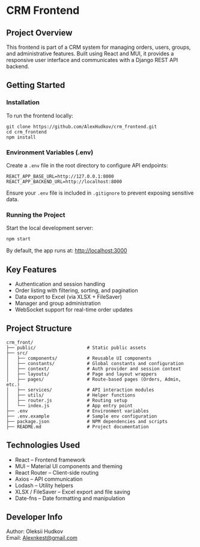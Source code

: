 
# CRM Frontend

## Project Overview
This frontend is part of a CRM system for managing orders, users, groups, and administrative features. Built using React and MUI, it provides a responsive user interface and communicates with a Django REST API backend.

## Getting Started

### Installation
To run the frontend locally:

```
git clone https://github.com/AlexHudkov/crm_frontend.git
cd crm_frontend
npm install
```

### Environment Variables (.env)
Create a `.env` file in the root directory to configure API endpoints:

```
REACT_APP_BASE_URL=http://127.0.0.1:8000
REACT_APP_BACKEND_URL=http://localhost:8000
```

Ensure your `.env` file is included in `.gitignore` to prevent exposing sensitive data.

### Running the Project
Start the local development server:

```bash
npm start
```

By default, the app runs at: [http://localhost:3000](http://localhost:3000)

## Key Features

- Authentication and session handling
- Order listing with filtering, sorting, and pagination
- Data export to Excel (via XLSX + FileSaver)
- Manager and group administration
- WebSocket support for real-time order updates

##  Project Structure

```
crm_front/
├── public/                   # Static public assets
├── src/
│   ├── components/           # Reusable UI components
│   ├── constants/            # Global constants and configuration
│   ├── context/              # Auth provider and session context
│   ├── layouts/              # Page and layout wrappers
│   ├── pages/                # Route-based pages (Orders, Admin, etc.)
│   ├── services/             # API interaction modules
│   ├── utils/                # Helper functions
│   ├── router.js             # Routing setup
│   └── index.js              # App entry point
├── .env                      # Environment variables
├── .env.example              # Sample env configuration
├── package.json              # NPM dependencies and scripts
├── README.md                 # Project documentation
```

##  Technologies Used

- React – Frontend framework
- MUI – Material UI components and theming
- React Router – Client-side routing
- Axios – API communication
- Lodash – Utility helpers
- XLSX / FileSaver – Excel export and file saving
- Date-fns – Date formatting and manipulation

##  Developer Info
Author: Oleksii Hudkov  
Email: Alexnkest@gmail.com
